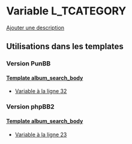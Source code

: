 # Variable L_TCATEGORY
[Ajouter une description](https://fa-tvars.appspot.com/var/L_TCATEGORY)

## Utilisations dans les templates

### Version PunBB

#### [Template album_search_body](punbb/album_search_body.md)
* [Variable &agrave; la ligne 32](../punbb/album_search_body.tpl#L32)

### Version phpBB2

#### [Template album_search_body](subsilver/album_search_body.md)
* [Variable &agrave; la ligne 23](../subsilver/album_search_body.tpl#L23)